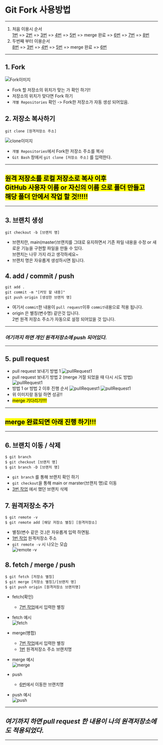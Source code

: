 # Git Fork 사용방법
---
1. 처음 이용시 순서<br> 
[1번](#1-Fork ) => [2번](#2-저장소-복사하기) => [3번](#3-브랜치-생성) => [4번](#4-add-/-commit-/-push) => [5번](#5-pull-request<br>) => merge 완료 => [6번](#6-브랜치-이동-/-삭제) => [7번](#7-원격저장소-추가) => [8번](#8-fetch-/-merge-/-push)
2. 두번째 부터 이용순서 <br> 
[8번](#8-fetch-/-merge-/-push) => [3번](#3-브랜치-생성) => [4번](#4-add-/-commit-/-push) => [5번](#5-pull-request<br>) => merge 완료 => [6번](#6-브랜치-이동-/-삭제)
---
## 1. Fork 
![Fork이미지](./img/fork.png)
- Fork 할 저장소의 위치가 맞는 가 확인 하기!!
- 저장소의 위치가 맞다면 Fork 하기
- `개별 Repositories` 확인 -> Fork한 저장소가 자동 생성 되어있음.

## 2. 저장소 복사하기
```
git clone [원격저장소 주소]
```
![clone이미지](./img/clone.png)
- `개별 Repositories`에서 Fork한 저장소 주소를 복사
- `Git Bash` 창에서 `git clone [저장소 주소]` 를 입력한다.

---
## <mark> 원격 저장소를 로컬 저장소로 복사 이후<br> GitHub 사용자 이름 or 자신의 이름 으로 폴더 만들고<br> 해당 폴더 안에서 작업 할 것!!!!!</mark>

---

## 3. 브랜치 생성
```
git checkout -b [브랜치 명]
```
- 브랜치란, main(master)브랜치를 그대로 유지하면서 기존 파일 내용을 수정 or 새로운 기능을 구현할 파일을 만들 수 있다. <br> 브랜치는 나무 가지 라고 생각하세요~
- 브랜치 명은 자유롭게 생성하시면 됩니다.
## 4. add / commit / push
```
git add .
git commit -m "[커밋 할 내용]"
git push origin [생성한 브랜치 명]
```
- 여기서 `commit`한 내용이 `pull request`이후 `commit`내용으로 적용 됩니다.
- origin 은 별칭(변수명) 같은것 입니다. <br>2번 원격 저장소 주소가 자동으로 설정 되어있을 것 입니다.
---
### **_여기까지 하면 개인 원격저장소에 push 되어있다._**
---
## 5. pull request<br>

<!-- TODO 사진추가 -->
- pull request 보내기 방법 1
![pullRequest1](./img/pullRequest1.PNG)
- pull request 보내기 방법 2 (merge 거절 되었을 때 다시 시도 방법)
![pullRequest1](./img/pullRequest2.PNG)
- 방법 1 or 방법 2 이후 진행 순서
![pullRequest1](./img/pullRequest3.PNG)
![pullRequest1](./img/pullRequest4.PNG)
- 위 이미지랑 동일 하면 성공!!
- <mark>merge 기다리기!!!!</mark>
---
## <mark>merge 완료되면 아래 진행 하기!!!</mark>
---
## 6. 브랜치 이동 / 삭제
```
$ git branch
$ git checkout [브랜치 명]
$ git branch -D [브랜치 명]
```
- `git branch` 를 통해 브랜치 확인 하기
- `git checkout`을 통해 main or marster(브랜치 명)로 이동
- [3번 작업](#3-브랜치-생성) 에서 했던 브랜치 삭제
## 7. 원격저장소 추가
```
$ git remote -v
$ git remote add [해당 저장소 별칭] [원격저장소]
```
- 별칭(변수 같은 것.)은 자유롭게 입력 하면됨.
- [1번 작업](#1-Fork ) 원격저장소 주소<br>
- `git remote -v` 시 나오는 모습<br>
![remote -v](./img/remote.PNG)

## 8. fetch / merge / push
```
$ git fetch [저장소 별칭]
$ git merge [저장소 별칭]/[브랜치 명]
$ git push origin [원격저장소 브랜치명]
```
- fetch(확인) <br>
    - [7번 작업](#7-원격저장소-추가)에서 입력한 별칭<br>
- fetch 예시<br>
![fetch](./img/fetch.PNG)
- merge(병합)<br>
    - [7번 작업](#7-원격저장소-추가)에서 입력한 별칭<br>
    - [1번](#1-Fork) 원격저장소 주소 브랜치명<br>

- merge 예시<br>
![merge](./img/merge.PNG)
- push<br>
    - [6번](#6-브랜치-이동-/-삭제)에서 이동한 브랜치명<br>
- push 예시<br>
![push](./img/push.PNG)

---
## **_여기까지 하면 pull request 한 내용이 나의 원격저장소에도 적용되었다._**
***